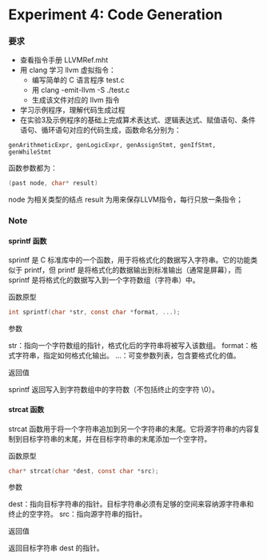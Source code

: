 # Experiment 4: Code Generation

### 要求

* 查看指令手册 LLVMRef.mht
* 用 clang 学习 llvm 虚拟指令：
    * 编写简单的 C 语言程序 test.c
    * 用 clang -emit-llvm -S ./test.c
    * 生成该文件对应的 llvm 指令
* 学习示例程序，理解代码生成过程
* 在实验3及示例程序的基础上完成算术表达式、逻辑表达式、赋值语句、条件语句、循环语句对应的代码生成，函数命名分别为：

```
genArithmeticExpr, genLogicExpr, genAssignStmt, genIfStmt, genWhileStmt
```

函数参数都为：

```c
(past node, char* result)
```

node 为相关类型的结点
result 为用来保存LLVM指令，每行只放一条指令；

### Note

#### sprintf 函数

sprintf 是 C 标准库中的一个函数，用于将格式化的数据写入字符串。它的功能类似于 printf，但 printf 是将格式化的数据输出到标准输出（通常是屏幕），而 sprintf 是将格式化的数据写入到一个字符数组（字符串）中。

函数原型
    
```c
int sprintf(char *str, const char *format, ...);
```

参数

str：指向一个字符数组的指针，格式化后的字符串将被写入该数组。
format：格式字符串，指定如何格式化输出。
...：可变参数列表，包含要格式化的值。

返回值

sprintf 返回写入到字符数组中的字符数（不包括终止的空字符 \0）。

#### strcat 函数

strcat 函数用于将一个字符串追加到另一个字符串的末尾。它将源字符串的内容复制到目标字符串的末尾，并在目标字符串的末尾添加一个空字符。

函数原型

```c
char* strcat(char *dest, const char *src);
```

参数

dest：指向目标字符串的指针。目标字符串必须有足够的空间来容纳源字符串和终止的空字符。
src：指向源字符串的指针。

返回值

返回目标字符串 dest 的指针。

